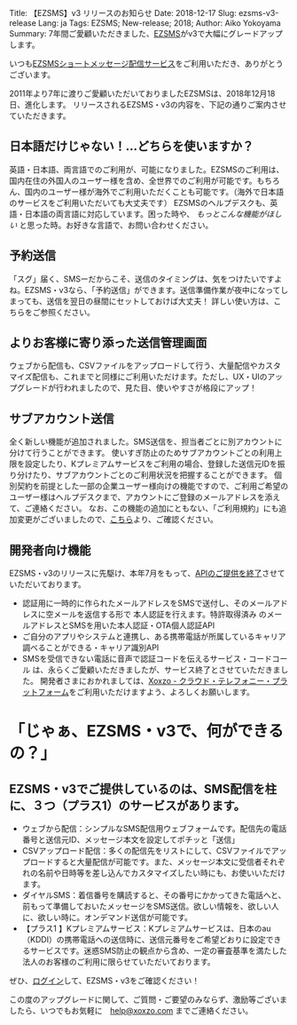 Title: 【EZSMS】v3 リリースのお知らせ
Date: 2018-12-17
Slug: ezsms-v3-release
Lang: ja
Tags: EZSMS; New-release; 2018;
Author: Aiko Yokoyama
Summary: 7年間ご愛顧いただきました、[EZSMS](https://www.ezsms.biz/ja/)がv3で大幅にグレードアップします。


いつも[EZSMSショートメッセージ配信サービス](https://www.ezsms.biz/ja/)をご利用いただき、ありがとうございます。

2011年より7年に渡りご愛顧いただいておりましたEZSMSは、2018年12月18日、進化します。
リリースされるEZSMS・v3の内容を、下記の通りご案内させていただきます。

## 日本語だけじゃない！…どちらを使いますか？
英語・日本語、両言語でのご利用が、可能になりました。EZSMSのご利用は、国内在住の外国人のユーザー様を含め、全世界でのご利用が可能です。もちろん、国内のユーザー様が海外でご利用いただくことも可能です。（海外で日本語のサービスをご利用いただいても大丈夫です）
EZSMSのヘルプデスクも、英語・日本語の両言語に対応しています。困った時や、 _もっとこんな機能がほしい_ と思った時。お好きな言語で、お問い合わせください。

## 予約送信
「スグ」届く、SMSーだからこそ、送信のタイミングは、気をつけたいですよね。EZSMS・v3なら、「予約送信」ができます。送信準備作業が夜中になってしまっても、送信を翌日の昼間にセットしておけば大丈夫！
詳しい使い方は、こちらをご参照ください。

## よりお客様に寄り添った送信管理画面
ウェブから配信も、CSVファイルをアップロードして行う、大量配信やカスタマイズ配信も、これまでと同様にご利用いただけます。ただし、UX・UIのアップグレードが行われましたので、見た目、使いやすさが格段にアップ！

## サブアカウント送信
全く新しい機能が追加されました。SMS送信を、担当者ごとに別アカウントに分けて行うことができます。
使いすぎ防止のためサブアカウントごとの利用上限を設定したり、Kプレミアムサービスをご利用の場合、登録した送信元IDを振り分けたり、サブアカウントごとのご利用状況を把握することができます。
個別契約を前提とした一部の企業ユーザー様向けの機能ですので、ご利用ご希望のユーザー様はヘルプデスクまで、アカウントにご登録のメールアドレスを添えて、ご連絡ください。
なお、この機能の追加にともない、「ご利用規約」にも追加変更がございましたので、[こちら](https://www.ezsms.biz/ja/faq/tos/)より、ご確認ください。

## 開発者向け機能
EZSMS・v3のリリースに先駆け、本年7月をもって、[APIのご提供を終了](https://blog.xoxzo.com/ja/2018/07/03/ezsms-api-shutdown-today/)させていただいております。
- 認証用に一時的に作られたメールアドレスをSMSで送付し、そのメールアドレスに空メールを返信する形で 本人認証を行えます。特許取得済み のメールアドレスとSMSを用いた本人認証・OTA個人認証API
- ご自分のアプリやシステムと連携し、ある携帯電話が所属しているキャリア調べることができる・キャリア識別API
- SMSを受信できない電話に音声で認証コードを伝えるサービス・コードコール
は、永らくご愛顧いただきましたが、サービス終了とさせていただきました。
開発者さまにおかれましては、[Xoxzo - クラウド・テレフォニー・プラットフォーム](https://www.xoxzo.com/ja/)をご利用いただけますよう、よろしくお願いします。

# 「じゃぁ、EZSMS・v3で、何ができるの？」

## EZSMS・v3でご提供しているのは、SMS配信を柱に、３つ（プラス1）のサービスがあります。
* ウェブから配信：シンプルなSMS配信用ウェブフォームです。配信先の電話番号と送信元ID、メッセージ本文を設定してポチッと「送信」
* CSVアップロード配信：多くの配信先をリストにして、CSVファイルでアップロードすると大量配信が可能です。また、メッセージ本文に受信者それぞれの名前や日時等を差し込んでカスタマイズしたい時にも、お使いいただけます。
* ダイヤルSMS：着信番号を購読すると、その番号にかかってきた電話へと、前もって準備しておいたメッセージをSMS送信。欲しい情報を、欲しい人に、欲しい時に。オンデマンド送信が可能です。
* 【プラス1 】Kプレミアムサービス：Kプレミアムサービスは、日本のau（KDDI）の携帯電話への送信時に、送信元番号をご希望どおりに設定できるサービスです。迷惑SMS防止の観点から含め、一定の審査基準を満たした法人のお客様のご利用に限らせていただいております。

ぜひ、[ログイン](https://www.ezsms.biz/ja/login/)して、EZSMS・v3をご確認ください！

この度のアップグレードに関して、ご質問・ご要望のみならず、激励等ございましたら、いつでもお気軽に　help@xoxzo.com までご連絡ください。
